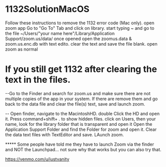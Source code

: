 # 1132SolutionMacOS
Follow these instructions to remove the 1132 error code (Mac only). 
open zoom app
Go to "Go To" Tab and click on library.
start typing ~ and go to the file ~/Users/"your name here"/Library/Application Support/zoom.us/data/
 once opened open the zoomus.data  & zoom.us.enc.db with text edito. clear the text and save the file blank.
 open zoom as normal 


# If you still get 1132 after clearing the text in the files.




--Go to the Finder and search for zoom.us and make sure there are  not multiple 
  copies of the app in your system. If there are remove them and go back to the 
  data file and clear the file(s) text, save and launch zoom.
  
-- Open finder, navigate to the MacintoshHD. double Click the HD and open it. Press
   command+shift+ . to show hidden files.
   click on Users, then your name, look for the library folder that is transparent and 
   open it
   Open the Application Support Folder and find the Folder for zoom and open it. 
   Clear the data text files with TextEditor and save. LAunch zoom.
   
   
***** Some people have told me they have to launch Zoom via the finder and NOT the
Launchpad... not sure why that works but you can also try that.


https://venmo.com/u/justvanity

 
